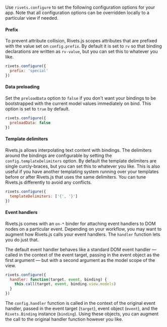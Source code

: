 Use `rivets.configure` to set the following configuration options for your app. Note that all configuration options can be overridden locally to a particular view if needed.

#### Prefix

To prevent attribute collision, Rivets.js scopes attributes that are prefixed with the value set on `config.prefix`. By default it is set to `rv` so that binding declarations are written as `rv-value`, but you can set this to whatever you like.

```javascript
rivets.configure({
  prefix: 'special'
})
```

#### Data preloading

Set the `preloadData` option to `false` if you don't want your bindings to be bootstrapped with the current model values immediately on bind. This option is set to `true` by default.

```javascript
rivets.configure({
  preloadData: false
})
```

#### Template delimiters

Rivets.js allows interpolating text content with bindings. The delimiters around the bindings are configurable by setting the `config.templateDelimiters` option. By default the template delimiters are single curcly-braces, but you can set this to whatever you like. This is also useful if you have another templating system running over your templates before or after Rivets.js that uses the same delimiters. You can tune Rivets.js differently to avoid any conflicts.

```javascript
rivets.configure({
  templateDelimiters: ['{', '}']
})
```

#### Event handlers

Rivets.js comes with an `on-*` binder for attaching event handlers to DOM nodes on a particular event. Depending on your workflow, you may want to augment how Rivets.js calls your event handlers. The `handler` function lets you do just that.

The default event handler behaves like a standard DOM event handler — called in the context of the event target, passing in the event object as the first argument — but with a second argument as the model scope of the view.

```javascript
rivets.configure({
  handler: function(target, event, binding) {
    this.call(target, event, binding.view.models)
  }
})
```

The `config.handler` function is called in the context of the original event handler, passed in the event target (`target`), event object (`event`), and the `Rivets.Binding` instance (`binding`). Using these objects, you can augment the call to the original handler function however you like.
